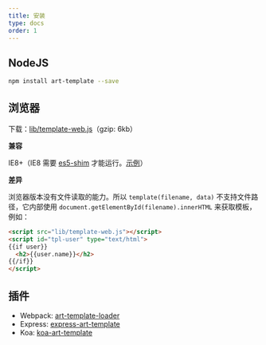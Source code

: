 ```yaml
---
title: 安装
type: docs
order: 1
---
```


## NodeJS

```bash
npm install art-template --save
```

## 浏览器

下载：[lib/template-web.js](https://raw.githubusercontent.com/aui/art-template/master/lib/template-web.js)（gzip: 6kb）

**兼容**

IE8+（IE8 需要 [es5-shim](https://github.com/es-shims/es5-shim) 才能运行。[示例](./example/web-ie-compatible/index.html)）

**差异**

浏览器版本没有文件读取的能力。所以 `template(filename, data)` 不支持文件路径，它内部使用 `document.getElementById(filename).innerHTML` 来获取模板，例如：

```html
<script src="lib/template-web.js"></script>
<script id="tpl-user" type="text/html">
{{if user}}
  <h2>{{user.name}}</h2>
{{/if}}
</script>
```

## 插件

* Webpack: [art-template-loader](../webpack)
* Express: [express-art-template](../express)
* Koa: [koa-art-template](../koa)